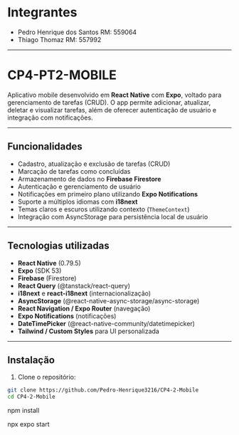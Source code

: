# Integrantes

- Pedro Henrique dos Santos RM: 559064
- Thiago Thomaz RM: 557992

-----------------------------------------------------------


# CP4-PT2-MOBILE

Aplicativo mobile desenvolvido em **React Native** com **Expo**, voltado para gerenciamento de tarefas (CRUD). O app permite adicionar, atualizar, deletar e visualizar tarefas, além de oferecer autenticação de usuário e integração com notificações.

---

## Funcionalidades

- Cadastro, atualização e exclusão de tarefas (CRUD)
- Marcação de tarefas como concluídas
- Armazenamento de dados no **Firebase Firestore**
- Autenticação e gerenciamento de usuário
- Notificações em primeiro plano utilizando **Expo Notifications**
- Suporte a múltiplos idiomas com **i18next**
- Temas claros e escuros utilizando contexto (`ThemeContext`)
- Integração com AsyncStorage para persistência local de usuário

---

## Tecnologias utilizadas

- **React Native** (0.79.5)
- **Expo** (SDK 53)
- **Firebase** (Firestore)
- **React Query** (@tanstack/react-query)
- **i18next** e **react-i18next** (internacionalização)
- **AsyncStorage** (@react-native-async-storage/async-storage)
- **React Navigation / Expo Router** (navegação)
- **Expo Notifications** (notificações)
- **DateTimePicker** (@react-native-community/datetimepicker)
- **Tailwind / Custom Styles** para UI personalizada

---

## Instalação

1. Clone o repositório:

```bash
git clone https://github.com/Pedro-Henrique3216/CP4-2-Mobile
cd CP4-2-Mobile
```

npm install

npx expo start



